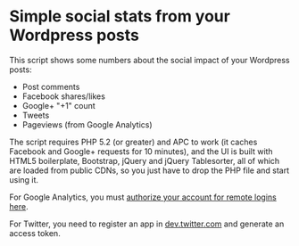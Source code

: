 Simple social stats from your Wordpress posts
=============================================

This script shows some numbers about the social impact of your Wordpress posts:

 * Post comments
 * Facebook shares/likes
 * Google+ "+1" count
 * Tweets
 * Pageviews (from Google Analytics)

The script requires PHP 5.2 (or greater) and APC to work (it caches Facebook and
Google+ requests for 10 minutes), and the UI is built with HTML5 boilerplate, 
Bootstrap, jQuery and jQuery Tablesorter, all of which are loaded from public 
CDNs, so you just have to drop the PHP file and start using it.

For Google Analytics, you must [authorize your account for remote logins here](https://accounts.google.com/DisplayUnlockCaptcha).

For Twitter, you need to register an app in [dev.twitter.com](dev.twitter.com) and generate an access token.
